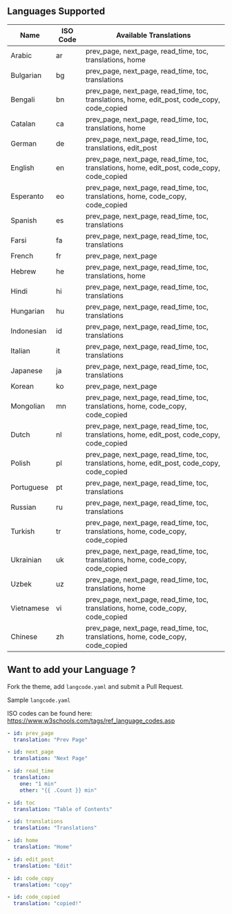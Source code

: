## Languages Supported

| Name       | ISO Code | Available Translations                                                                      |
| ---------- | -------- | ------------------------------------------------------------------------------------------- |
| Arabic     | ar       | prev_page, next_page, read_time, toc, translations, home                                    |
| Bulgarian  | bg       | prev_page, next_page, read_time, toc, translations                                          |
| Bengali    | bn       | prev_page, next_page, read_time, toc, translations, home, edit_post, code_copy, code_copied |
| Catalan    | ca       | prev_page, next_page, read_time, toc, translations, home                                    |
| German     | de       | prev_page, next_page, read_time, toc, translations, edit_post                               |
| English    | en       | prev_page, next_page, read_time, toc, translations, home, edit_post, code_copy, code_copied |
| Esperanto  | eo       | prev_page, next_page, read_time, toc, translations, home, code_copy, code_copied            |
| Spanish    | es       | prev_page, next_page, read_time, toc, translations                                          |
| Farsi      | fa       | prev_page, next_page, read_time, toc, translations                                          |
| French     | fr       | prev_page, next_page                                                                        |
| Hebrew     | he       | prev_page, next_page, read_time, toc, translations, home                                    |
| Hindi      | hi       | prev_page, next_page, read_time, toc, translations                                          |
| Hungarian  | hu       | prev_page, next_page, read_time, toc, translations                                          |
| Indonesian | id       | prev_page, next_page, read_time, toc, translations                                          |
| Italian    | it       | prev_page, next_page, read_time, toc, translations                                          |
| Japanese   | ja       | prev_page, next_page, read_time, toc, translations                                          |
| Korean     | ko       | prev_page, next_page                                                                        |
| Mongolian  | mn       | prev_page, next_page, read_time, toc, translations, home, code_copy, code_copied            |
| Dutch      | nl       | prev_page, next_page, read_time, toc, translations, home, edit_post, code_copy, code_copied |
| Polish     | pl       | prev_page, next_page, read_time, toc, translations, home, edit_post, code_copy, code_copied |
| Portuguese | pt       | prev_page, next_page, read_time, toc, translations                                          |
| Russian    | ru       | prev_page, next_page, read_time, toc, translations                                          |
| Turkish    | tr       | prev_page, next_page, read_time, toc, translations, home, code_copy, code_copied            |
| Ukrainian  | uk       | prev_page, next_page, read_time, toc, translations, home, code_copy, code_copied            |
| Uzbek      | uz       | prev_page, next_page, read_time, toc, translations, home                                    |
| Vietnamese | vi       | prev_page, next_page, read_time, toc, translations, home, code_copy, code_copied            |
| Chinese    | zh       | prev_page, next_page, read_time, toc, translations, home, code_copy, code_copied            |

## Want to add your Language ?

Fork the theme, add `langcode.yaml` and submit a Pull Request.

Sample `langcode.yaml`

ISO codes can be found here: https://www.w3schools.com/tags/ref_language_codes.asp

```yml
- id: prev_page
  translation: "Prev Page"

- id: next_page
  translation: "Next Page"

- id: read_time
  translation:
    one: "1 min"
    other: "{{ .Count }} min"

- id: toc
  translation: "Table of Contents"

- id: translations
  translation: "Translations"

- id: home
  translation: "Home"

- id: edit_post
  translation: "Edit"

- id: code_copy
  translation: "copy"

- id: code_copied
  translation: "copied!"
```
